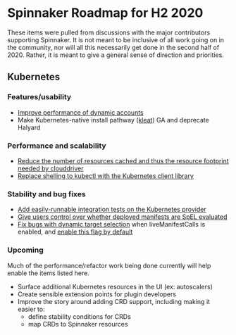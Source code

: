 # Spinnaker Roadmap for H2 2020

These items were pulled from discussions with the major contributors supporting
Spinnaker. It is not meant to be inclusive of all work going on in the
community, nor will all this necessarily get done in the second half of 2020.
Rather, it is meant to give a general sense of direction and priorities.

## Kubernetes

### Features/usability

- [Improve performance of dynamic accounts](https://github.com/spinnaker/governance/pull/159)
- Make Kubernetes-native install pathway
  ([kleat](https://github.com/spinnaker/kleat)) GA and deprecate Halyard

### Performance and scalability

- [Reduce the number of resources cached and thus the resource footprint needed by clouddriver](https://github.com/spinnaker/spinnaker/issues/5908)
- [Replace shelling to kubectl with the Kubernetes client library](https://github.com/spinnaker/spinnaker/issues/5643)

### Stability and bug fixes

- [Add easily-runnable integration tests on the Kubernetes provider](https://github.com/spinnaker/clouddriver/pull/4827)
- [Give users control over whether deployed manifests are SpEL evaluated](https://github.com/spinnaker/spinnaker/issues/5910)
- [Fix bugs with dynamic target selection](https://github.com/spinnaker/spinnaker/issues/5607)
  when liveManifestCalls is enabled, and
  [enable this flag by default](https://github.com/spinnaker/spinnaker/issues/5906)

### Upcoming

Much of the performance/refactor work being done currently will help enable the
items listed here.

- Surface additional Kubernetes resources in the UI (ex: autoscalers)
- Create sensible extension points for plugin developers
- Improve the story around adding CRD support, including making it easier to:
  - define stability conditions for CRDs
  - map CRDs to Spinnaker resources
